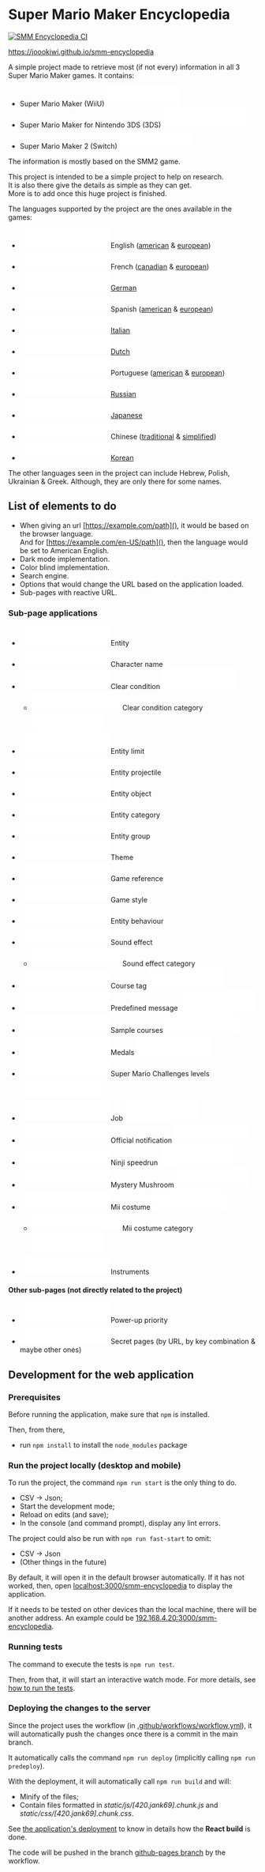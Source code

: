 # Super Mario Maker Encyclopedia

[![SMM Encyclopedia CI](https://github.com/joooKiwi/smm-encyclopedia/actions/workflows/workflow.yml/badge.svg)](https://github.com/joooKiwi/smm-encyclopedia/actions/workflows/workflow.yml)

https://joookiwi.github.io/smm-encyclopedia

A simple project made to retrieve most (if not every)
information in all 3 Super Mario Maker games. It contains:
 - Super Mario Maker (WiiU) ![~ SMM1](.github/styles/smm1-alias.svg)
 - Super Mario Maker for Nintendo 3DS (3DS) ![~ SMM3DS](.github/styles/smm3ds-alias.svg)
 - Super Mario Maker 2 (Switch) ![~ SMM2](.github/styles/smm2-alias.svg)

The information is mostly based on the SMM2 game.

This project is intended to be a simple project to help on research.<br/>
It is also there give the details as simple as they can get.<br/>
More is to add once this huge project is finished.

The languages supported by the project are the ones available in the games:
 - ![Partially done](.github/styles/partially-done.svg) English ([american](https://joookiwi.github.io/smm-encyclopedia/en_AM)
& [european](https://joookiwi.github.io/smm-encyclopedia/en_EU))
 - ![Partially done](.github/styles/partially-done.svg) French ([canadian](https://joookiwi.github.io/smm-encyclopedia/fr_CA)
& [european](https://joookiwi.github.io/smm-encyclopedia/fr_EU))
 - ![Not completed](.github/styles/not-completed.svg)  [German](https://joookiwi.github.io/smm-encyclopedia/de)
 - ![Not completed](.github/styles/not-completed.svg)  Spanish ([american](https://joookiwi.github.io/smm-encyclopedia/es_AM)
& [european](https://joookiwi.github.io/smm-encyclopedia/es_EU))
 - ![Not completed](.github/styles/not-completed.svg)  [Italian](https://joookiwi.github.io/smm-encyclopedia/it)
 - ![Not completed](.github/styles/not-completed.svg)  [Dutch](https://joookiwi.github.io/smm-encyclopedia/nl)
 - ![Not completed](.github/styles/not-completed.svg)  Portuguese ([american](https://joookiwi.github.io/smm-encyclopedia/pt_AM)
& [european](https://joookiwi.github.io/smm-encyclopedia/pt_EU))
 - ![Not completed](.github/styles/not-completed.svg)  [Russian](https://joookiwi.github.io/smm-encyclopedia/ru)
 - ![Not completed](.github/styles/not-completed.svg)  [Japanese](https://joookiwi.github.io/smm-encyclopedia/jp)
 - ![Not completed](.github/styles/not-completed.svg)  Chinese ([traditional](https://joookiwi.github.io/smm-encyclopedia/zh_T)
& [simplified](https://joookiwi.github.io/smm-encyclopedia/zh_S))
 - ![Not completed](.github/styles/not-completed.svg)  [Korean](https://joookiwi.github.io/smm-encyclopedia/ko)

The other languages seen in the project can include Hebrew, Polish, Ukrainian & Greek.
Although, they are only there for some names.

## List of elements to do

 - When giving an url <u>[https://example.com/path]()</u>, it would be based on the browser language.<br/>
And for <u>[https://example.com/en-US/path]()</u>, then the language would be set to American English.
 - Dark mode implementation.
 - Color blind implementation.
 - Search engine.
 - Options that would change the URL based on the application loaded.
 - Sub-pages with reactive URL.

### Sub-page applications
   - ![In progress](.github/styles/in-progress.svg)         Entity
   - ![Not completed](.github/styles/not-completed.svg)     Character name
   - ![Not completed](.github/styles/not-completed.svg)     Clear condition ![ (SMM3DS)](.github/styles/smm2-sub-page.svg)
     - ![Not completed](.github/styles/not-completed.svg)   Clear condition category ![ (SMM2)](.github/styles/smm2-sub-page.svg)
   - ![Completed](.github/styles/completed.svg)             Entity limit
   - ![Not completed](.github/styles/not-completed.svg)     Entity projectile
   - ![Not completed](.github/styles/not-completed.svg)     Entity object
   - ![Completed](.github/styles/completed.svg)             Entity category
   - ![Not completed](.github/styles/not-completed.svg)     Entity group
   - ![Partially done](.github/styles/partially-done.svg)   Theme
   - ![Completed](.github/styles/completed.svg)             Game reference
   - ![Partially done](.github/styles/partially-done.svg)   Game style</span>
   - ![Not completed](.github/styles/not-completed.svg)     Entity behaviour
   - ![Partially done](.github/styles/partially-done.svg)   Sound effect
     - ![Not completed](.github/styles/completed.svg)       Sound effect category
   - ![Completed](.github/styles/completed.svg)             Course tag ![ (SMM2)](.github/styles/smm2-sub-page.svg)
   - ![Not completed](.github/styles/not-completed.svg)     Predefined message ![ (SMM2)](.github/styles/smm2-sub-page.svg)
   - ![Not completed](.github/styles/not-completed.svg)     Sample courses ![ (SMM2)](.github/styles/smm2-sub-page.svg)
   - ![Not completed](.github/styles/not-completed.svg)     Medals ![ (SMM1)](.github/styles/smm1-sub-page.svg)
   - ![Not completed](.github/styles/not-completed.svg)     Super Mario Challenges levels ![ (SMM3DS)](.github/styles/smm3ds-sub-page.svg)
   - ![Not completed](.github/styles/not-completed.svg)     Job ![ (SMM2)](.github/styles/smm2-sub-page.svg)
   - ![Not completed](.github/styles/not-completed.svg)     Official notification ![ (SMM2)](.github/styles/smm2-sub-page.svg)
   - ![Not completed](.github/styles/not-completed.svg)     Ninji speedrun ![ (SMM2)](.github/styles/smm2-sub-page.svg)
   - ![In progress](.github/styles/in-progress.svg)         Mystery Mushroom ![ (SMM1)](.github/styles/smm1-sub-page.svg)
   - ![Completed](.github/styles/completed.svg)             Mii costume ![ (SMM2)](.github/styles/smm2-sub-page.svg)
      - ![Completed](.github/styles/completed.svg)          Mii costume category ![ (SMM2)](.github/styles/smm2-sub-page.svg)
   - ![Not completed](.github/styles/not-completed.svg)     Instruments
     
#### Other sub-pages (not directly related to the project)
   - ![In progress](.github/styles/in-progress.svg)         Power-up priority
   - ![Not completed](.github/styles/not-completed.svg)     Secret pages (by URL, by key combination & maybe other ones)

## Development for the web application
### Prerequisites

Before running the application, make sure that `npm` is installed.

Then, from there,
 - run `npm install` to install the `node_modules` package

### Run the project locally (desktop and mobile)

To run the project, the command `npm run start` is the only thing to do.
 - CSV → Json;
 - Start the development mode;
 - Reload on edits (and save);
 - In the console (and command prompt), display any lint errors.

The project could also be run with `npm run fast-start` to omit:
 - CSV → Json
 - (Other things in the future)

By default, it will open it in the default browser automatically.
If it has not worked, then, open [localhost:3000/smm-encyclopedia](http://localhost:3000/smm-encyclopedia) to display the application.

If it needs to be tested on other devices than the local machine, there will be another address.
An example could be [192.168.4.20:3000/smm-encyclopedia](http://192.168.4.20:3000/smm-encyclopedia).

### Running tests

The command to execute the tests is `npm run test`.

Then, from  that, it will start an interactive watch mode.
For more details, see [how to run the tests](https://facebook.github.io/create-react-app/docs/running-tests).

### Deploying the changes to the server

Since the project uses the workflow (in [.github/workflows/workflow.yml](https://github.com/joooKiwi/smm-encyclopedia/blob/main/.github/workflows/workflow.yml)),
it will automatically push the changes once there is a commit in the main branch.

It automatically calls the command `npm run deploy` (implicitly calling `npm run predeploy`).

With the deployment, it will automatically call `npm run build` and will:
 - Minify of the files;
 - Contain files formatted in _static/js/\[420.jank69].chunk.js_ and _static/css/\[420.jank69].chunk.css_.

See [the application's deployment](https://facebook.github.io/create-react-app/docs/deployment) to know in details how the **React build** is done.

The code will be pushed in the branch [github-pages branch](https://github.com/joooKiwi/smm-encyclopedia/tree/gh-pages) by the workflow.
